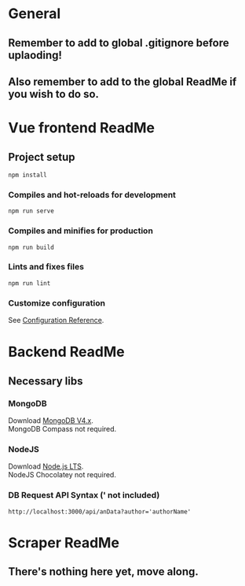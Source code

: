 # General

## Remember to add to global .gitignore before uplaoding!


## Also remember to add to the global ReadMe if you wish to do so.



# Vue frontend ReadMe

## Project setup
```
npm install
```

### Compiles and hot-reloads for development
```
npm run serve
```

### Compiles and minifies for production
```
npm run build
```

### Lints and fixes files
```
npm run lint
```

### Customize configuration
See [Configuration Reference](https://cli.vuejs.org/config/).



# Backend ReadMe

## Necessary libs

### MongoDB
Download [MongoDB V4.x](https://www.mongodb.com/download-center/community). \
MongoDB Compass not required.

### NodeJS
Download [Node.js LTS](https://nodejs.org/). \
NodeJS Chocolatey not required.


### DB Request API Syntax (' not included)
```
http://localhost:3000/api/anData?author='authorName'
```


# Scraper ReadMe

## There's nothing here yet, move along.
